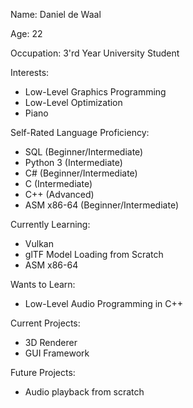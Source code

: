 Name: Daniel de Waal

Age: 22

Occupation: 3'rd Year University Student

Interests:
- Low-Level Graphics Programming
- Low-Level Optimization
- Piano

Self-Rated Language Proficiency:
- SQL (Beginner/Intermediate)
- Python 3 (Intermediate)
- C# (Beginner/Intermediate)
- C (Intermediate)
- C++ (Advanced)
- ASM x86-64 (Beginner/Intermediate)

Currently Learning:
- Vulkan
- glTF Model Loading from Scratch
- ASM x86-64

Wants to Learn:
- Low-Level Audio Programming in C++

Current Projects:
- 3D Renderer
- GUI Framework

Future Projects:
- Audio playback from scratch
